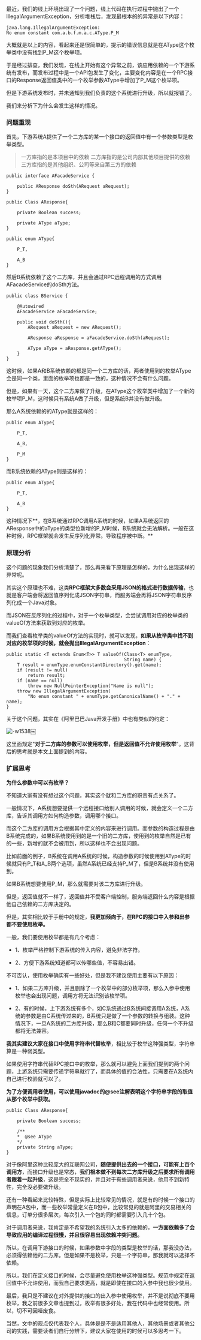最近，我们的线上环境出现了一个问题，线上代码在执行过程中抛出了一个IllegalArgumentException，分析堆栈后，发现最根本的的异常是以下内容：

    java.lang.IllegalArgumentException: 
    No enum constant com.a.b.f.m.a.c.AType.P_M
    

大概就是以上的内容，看起来还是很简单的，提示的错误信息就是在AType这个枚举类中没有找到P_M这个枚举项。

于是经过排查，我们发现，在线上开始有这个异常之前，该应用依赖的一个下游系统有发布，而发布过程中是一个API包发生了变化，主要变化内容是在一个RPC接口的Response返回值类中的一个枚举参数AType中增加了P_M这个枚举项。

但是下游系统发布时，并未通知到我们负责的这个系统进行升级，所以就报错了。

我们来分析下为什么会发生这样的情况。

### 问题重现

首先，下游系统A提供了一个二方库的某一个接口的返回值中有一个参数类型是枚举类型。

> 一方库指的是本项目中的依赖 二方库指的是公司内部其他项目提供的依赖 三方库指的是其他组织、公司等来自第三方的依赖

    public interface AFacadeService {
    
        public AResponse doSth(ARequest aRequest);
    }
    
    public Class AResponse{
    
        private Boolean success;
    
        private AType aType;
    }
    
    public enum AType{
    
        P_T,
    
        A_B
    }
    

然后B系统依赖了这个二方库，并且会通过RPC远程调用的方式调用AFacadeService的doSth方法。

    public class BService {
    
        @Autowired
        AFacadeService aFacadeService;
    
        public void doSth(){
            ARequest aRequest = new ARequest();
    
            AResponse aResponse = aFacadeService.doSth(aRequest);
    
            AType aType = aResponse.getAType();
        }
    }
    

这时候，如果A和B系统依赖的都是同一个二方库的话，两者使用到的枚举AType会是同一个类，里面的枚举项也都是一致的，这种情况不会有什么问题。

但是，如果有一天，这个二方库做了升级，在AType这个枚举类中增加了一个新的枚举项P_M，这时候只有系统A做了升级，但是系统B并没有做升级。

那么A系统依赖的的AType就是这样的：

    public enum AType{
    
        P_T,
    
        A_B,
    
        P_M
    }
    

而B系统依赖的AType则是这样的：

    public enum AType{
    
        P_T,
    
        A_B
    }
    

这种情况下**，在B系统通过RPC调用A系统的时候，如果A系统返回的AResponse中的aType的类型位新增的P_M时候，B系统就会无法解析。一般在这种时候，RPC框架就会发生反序列化异常。导致程序被中断。**

### 原理分析

这个问题的现象我们分析清楚了，那么再来看下原理是怎样的，为什么出现这样的异常呢。

其实这个原理也不难，这类**RPC框架大多数会采用JSON的格式进行数据传输**，也就是客户端会将返回值序列化成JSON字符串，而服务端会再将JSON字符串反序列化成一个Java对象。

而JSON在反序列化的过程中，对于一个枚举类型，会尝试调用对应的枚举类的valueOf方法来获取到对应的枚举。

而我们查看枚举类的valueOf方法的实现时，就可以发现，**如果从枚举类中找不到对应的枚举项的时候，就会抛出IllegalArgumentException**：

    public static <T extends Enum<T>> T valueOf(Class<T> enumType,
                                                String name) {
        T result = enumType.enumConstantDirectory().get(name);
        if (result != null)
            return result;
        if (name == null)
            throw new NullPointerException("Name is null");
        throw new IllegalArgumentException(
            "No enum constant " + enumType.getCanonicalName() + "." + name);
    }
    

关于这个问题，其实在《阿里巴巴Java开发手册》中也有类似的约定：

![-w1538][1]￼

这里面规定"**对于二方库的参数可以使用枚举，但是返回值不允许使用枚举**"。这背后的思考就是本文上面提到的内容。

### 扩展思考

**为什么参数中可以有枚举？**

不知道大家有没有想过这个问题，其实这个就和二方库的职责有点关系了。

一般情况下，A系统想要提供一个远程接口给别人调用的时候，就会定义一个二方库，告诉其调用方如何构造参数，调用哪个接口。

而这个二方库的调用方会根据其中定义的内容来进行调用。而参数的构造过程是由B系统完成的，如果B系统使用到的是一个旧的二方库，使用到的枚举自然是已有的一些，新增的就不会被用到，所以这样也不会出现问题。

比如前面的例子，B系统在调用A系统的时候，构造参数的时候使用到AType的时候就只有P_T和A_B两个选项，虽然A系统已经支持P_M了，但是B系统并没有使用到。

如果B系统想要使用P_M，那么就需要对该二方库进行升级。

但是，返回值就不一样了，返回值并不受客户端控制，服务端返回什么内容是根据他自己依赖的二方库决定的。

但是，其实相比较于手册中的规定，**我更加倾向于，在RPC的接口中入参和出参都不要使用枚举。**

一般，我们要使用枚举都是有几个考虑：

*   1、枚举严格控制下游系统的传入内容，避免非法字符。

*   2、方便下游系统知道都可以传哪些值，不容易出错。

不可否认，使用枚举确实有一些好处，但是我不建议使用主要有以下原因：

*   1、如果二方库升级，并且删除了一个枚举中的部分枚举项，那么入参中使用枚举也会出现问题，调用方将无法识别该枚举项。

*   2、有的时候，上下游系统有多个，如C系统通过B系统间接调用A系统，A系统的参数是由C系统传过来的，B系统只是做了一个参数的转换与组装。这种情况下，一旦A系统的二方库升级，那么B和C都要同时升级，任何一个不升级都将无法兼容。

**我其实建议大家在接口中使用字符串代替枚举**，相比较于枚举这种强类型，字符串算是一种弱类型。

如果使用字符串代替RPC接口中的枚举，那么就可以避免上面我们提到的两个问题，上游系统只需要传递字符串就行了，而具体的值的合法性，只需要在A系统内自己进行校验就可以了。

**为了方便调用者使用，可以使用javadoc的@see注解表明这个字符串字段的取值从那个枚举中获取。**

    public Class AResponse{
    
        private Boolean success;
    
        /**
        *  @see AType 
        */
        private String aType;
    }
    

对于像阿里这种比较庞大的互联网公司，**随便提供出去的一个接口，可能有上百个调用方**，而接口升级也是常态，**我们根本做不到每次二方库升级之后要求所有调用者跟着一起升级**，这是完全不现实的，并且对于有些调用者来说，他用不到新特性，完全没必要做升级。

还有一种看起来比较特殊，但是实际上比较常见的情况，就是有的时候一个接口的声明在A包中，而一些枚举常量定义在B包中，比较常见的就是阿里的交易相关的信息，订单分很多层次，每次引入一个包的同时都需要引入几十个包。

对于调用者来说，我肯定是不希望我的系统引入太多的依赖的，**一方面依赖多了会导致应用的编译过程很慢，并且很容易出现依赖冲突问题。**

所以，在调用下游接口的时候，如果参数中字段的类型是枚举的话，那我没办法，必须得依赖他的二方库。但是如果不是枚举，只是一个字符串，那我就可以选择不依赖。

所以，我们在定义接口的时候，会尽量避免使用枚举这种强类型。规范中规定在返回值中不允许使用，而我自己要求更高，就是即使在接口的入参中我也很少使用。

最后，我只是不建议在对外提供的接口的出入参中使用枚举，并不是说彻底不要用枚举，我之前很多文章也提到过，枚举有很多好处，我在代码中也经常使用。所以，切不可因噎废食。

当然，文中的观点仅代表我个人，具体是是不是适用其他人，其他场景或者其他公司的实践，需要读者们自行分辨下，建议大家在使用的时候可以多思考一下。

 [1]: https://www.hollischuang.com/wp-content/uploads/2020/11/16066271055035-scaled.jpg